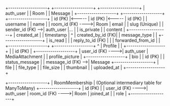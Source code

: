 +-------------------+       +-------------------+       +-------------------+
| auth_user | | Room | | Message |
+-------------------+       +-------------------+       +-------------------+
| id (PK) |<----- | id (PK) |<----- | id (PK) |
| username | | name | | room_id (FK) ---->| Room
| email | | slug (Unique) | | sender_id (FK) -->| auth_user
|... | | is_private | | content |
+-------------------+ | created_at | | timestamp |
          ^ | created_by_id (FK)| | message_type |
| +-------------------+ | is_read |
| | reply_to_id (FK) |
| | forwarded_from_id |
| +-------------------+
+-------------------+                                             ^
| Profile | |
+-------------------+ |
| id (PK) | +-------------------+
| user_id (FK) ---->| auth_user | MediaAttachment |
| profile_picture | +-------------------+
| bio | | id (PK) |
| status_message | | message_id (FK) -->| Message
+-------------------+ | file |
| file_type |
| file_size |
| thumbnail |
| uploaded_at |
                                                        +-------------------+

+-------------------+
| RoomMembership | (Optional intermediary table for ManyToMany)
+-------------------+
| id (PK) |
| user_id (FK) ---->| auth_user
| room_id (FK) ---->| Room
| joined_at |
| role |
+-------------------+